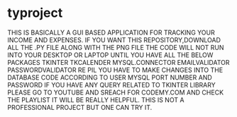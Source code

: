 # typroject
THIS IS BASICALLY A GUI BASED APPLICATION FOR TRACKING YOUR INCOME AND EXPENSES.
IF YOU WANT THIS REPOSITORY,DOWNLOAD ALL THE .PY FILE ALONG WITH THE PNG FILE
THE CODE WILL NOT RUN INTO YOUR DESKTOP OR LAPTOP UNTIL YOU HAVE ALL THE BELOW PACKAGES
TKINTER
TKCALENDER
MYSQL.CONNECTOR
EMAILVALIDATOR
PASSWORDVALIDATOR
RE
PIL
YOU HAVE TO MAKE CHANGES INTO THE DATABASE CODE ACCORDING TO USER MYSQL PORT NUMBER AND PASSWORD
IF YOU HAVE ANY QUERY RELATED TO TKINTER LIBRARY PLEASE GO TO YOUTUBE AND SREACH FOR CODEMY.COM 
AND CHECK THE PLAYLIST IT WILL BE REALLY HELPFUL.
THIS IS NOT A PROFESSIONAL PROJECT BUT ONE CAN TRY IT.
